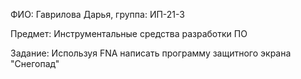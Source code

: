 ФИО: Гаврилова Дарья, группа: ИП-21-3

Предмет: Инструментальные средства разработки ПО

Задание: Используя FNA написать программу защитного экрана "Снегопад"
